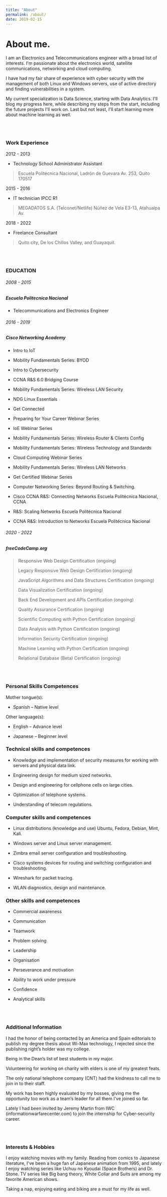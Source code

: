 ```yaml
---
title: "About"
permalink: /about/
date: 2019-02-15
---
```

# **About me.**

I am an Electronics and Telecommunications engineer with a broad list of interests. I'm passionate about the electronics world, satellite communications, networking and cloud computing.

I have had my fair share of experience with cyber security with the management of both Linux and Windows servers, use of active directory and finding vulnerabilities in a system.

My current specialization is Data Science, starting with Data Analytics. I'll blog my progress here, while describing my steps from the start,  including the future projects I'll work on. Last but not least, I'll start learning more about machine learning as well.

</br>
</br>

### Work Experience

2012 - 2013

- Technology School Administrator Assistant

> Escuela Politécnica Nacional, Ladrón de Guevara Av. 253, Quito 170517

2015 - 2016

- IT technician IPCC R1

> MEGADATOS S.A. (Telconet/Netlife) Núñez de Vela E3-13, Atahualpa Av.

2018 - 2022

- Freelance Consultant

>  Quito city, De los Chillos Valley, and Guayaquil.

</br>
</br>

### EDUCATION

###### 2008 - 2015

##### Escuela Politecnica Nacional

- Telecommunications and Electronics Engineer

###### 2016 - 2019

##### Cisco Networking Academy

- Intro to IoT

- Mobility Fundamentals Series: BYOD

- Intro to Cybersecurity

- CCNA R&S 6.0 Bridging Course

- Mobility Fundamentals Series: Wireless LAN Security

- NDG Linux Essentials

- Get Connected

- Preparing for Your Career Webinar Series

- IoE Webinar Series

- Mobility Fundamentals Series: Wireless Router & Clients Config

- Mobility Fundamentals Series: Wireless Technology and Standards

- Cloud Computing Webinar Series

- Mobility Fundamentals Series: Wireless LAN Networks

- Get Certified Webinar Series

- Computer Networking Series: Beyond Routing & Switching.

- Cisco CCNA R&S: Connecting Networks Escuela Politécnica Nacional, CCNA

- R&S: Scaling Networks Escuela Politécnica Nacional

- CCNA R&S: Introduction to Networks Escuela Politécnica Nacional

###### 2020 - 2022

##### freeCodeCamp.org

> Responsive Web Design Certification (ongoing)
> 
> Legacy Responsive Web Design Certification (ongoing)
> 
> JavaScript Algorithms and Data Structures Certification (ongoing)
> 
> Data Visualization Certification (ongoing)
> 
> Back End Development and APIs Certification (ongoing)
> 
> Quality Assurance Certification (ongoing)
> 
> Scientific Computing with Python Certification (ongoing)
> 
> Data Analysis with Python Certification (ongoing)
> 
> Information Security Certification (ongoing)
> 
> Machine Learning with Python Certification (ongoing)
> 
> Relational Database (Beta) Certification (ongoing)

</br>
</br>

### Personal Skills Competences

Mother tongue(s): 

- Spanish – Native level

Other language(s): 

- English – Advance level

- Japanese – Beginner level

### Technical skills and competences

- Knowledge and implementation of security measures for working with servers and physical data link. 

- Engineering design for medium sized networks.

- Design and engineering for cellphone cells on large cities.

- Optimization of telephone systems.

- Understanding of telecom regulations.

### Computer skills and competences

- Linux distributions (knowledge and use) Ubuntu, Fedora, Debian, Mint, Kali.

- Windows server and Linux server management.

- Zimbra email server configuration and troubleshooting.

- Cisco systems devices for routing and switching configuration and troubleshooting.

- Wireshark for packet tracing.

- WLAN diagnostics, design and maintenance.

### Other skills and competences

- Commercial awareness

- Communication

- Teamwork

- Problem solving

- Leadership

- Organisation

- Perseverance and motivation

- Ability to work under pressure

- Confidence

- Analytical skills

</br>
</br>

### Additional Information

I had the honor of being contacted by an America and Spain editorials to publish my degree thesis about Wi-Max technology, I rejected since the publishing right’s holder was my college.

Being in the Dean’s list of best students in my major.

Volunteering for working on charity with elders is one of my greatest feats.

The only national telephone company (CNT) had the kindness to call me to join in  to their staff.

My work has been highly evaluated by my bosses, giving me the opportunity too work as a team’s leader for all them I've joined so far.

Lately I had been invited by Jeremy Martin from IWC (informationwarfarecenter.com) to join the internship for Cyber-security career.

</br>
</br>

### Interests & Hobbies

I enjoy watching movies with my family. Reading from comics to Japanese  literature, I've been a huge fan of Japanese animation from 1995, and lately I enjoy watching series like Uchuu no Kyoudai (Space Brothers) and Dr.  Stone. TV series like Big bang theory, White Collar and Suits are among my favorite American shows.

Taking a nap, enjoying eating and biking are a must for my life as well. 

